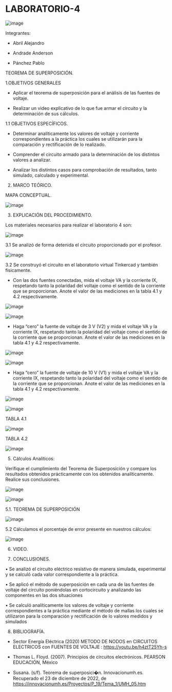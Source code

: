 # LABORATORIO-4

![image](https://user-images.githubusercontent.com/117920423/209266695-8532127a-dd05-437f-8085-37aaf8e6a897.png)

Integrantes:

- Abril Alejandro

- Andrade Anderson

- Pánchez Pablo

TEOREMA DE SUPERPOSICIÓN.

1.OBJETIVOS GENERALES

- Aplicar el teorema de superposición para el análisis de las fuentes de voltaje.

- Realizar un video explicativo de lo que fue armar el circuito y la determinación de sus cálculos.

1.1 OBJETIVOS ESPECÍFICOS.

- Determinar analíticamente los valores de voltaje y corriente correspondientes a la práctica los cuales se utilizarán para la comparación y rectificación de lo realizado.

- Comprender el circuito armado para la determinación de los distintos valores a analizar.

- Analizar los distintos casos para comprobación de resultados, tanto simulado, calculado y experimental.

2. MARCO TEÓRICO.

MAPA CONCEPTUAL.

![image](https://user-images.githubusercontent.com/117920423/209262469-c8c1285a-3ca5-4b3f-9ccd-f10e21c394c0.png)

3. EXPLICACIÓN DEL PROCEDIMIENTO.

Los materiales necesarios para realizar el laboratorio 4 son:

![image](https://user-images.githubusercontent.com/117920423/209262788-ac850e46-2d73-4434-affc-b01633b831f4.png)

3.1 Se analizó de forma detenida el circuito proporcionado por el profesor.

![image](https://user-images.githubusercontent.com/117920423/209263643-ef6d28bf-2fce-4f93-82c7-f4b93d60ce2c.png)

3.2 Se construyó el circuito en el laboratorio virtual Tinkercad y también fisicamente.

- Con las dos fuentes conectadas, mida el voltaje VA y la corriente IX, respetando tanto la polaridad del voltaje como el sentido de la corriente que se proporcionan. Anote el valor de las mediciones en la tabla 4.1 y 4.2 respectivamente.

![image](https://user-images.githubusercontent.com/117920423/209263920-0adc90ba-4f62-4352-b7de-9c1be03e3d61.png)

![image](https://user-images.githubusercontent.com/117920423/209266378-b91c2a23-f014-4e84-8b41-90ade88883cf.png)

- Haga “cero” la fuente de voltaje de 3 V (V2) y mida el voltaje VA y la corriente IX, respetando tanto la polaridad del voltaje como el sentido de la corriente que se proporcionan. Anote el valor de las mediciones en la tabla 4.1 y 4.2 respectivamente.

![image](https://user-images.githubusercontent.com/117920423/209263996-924e88da-9a97-41c1-84bb-cb476c657a0e.png)

![image](https://user-images.githubusercontent.com/117920423/209266401-272a1bb1-2536-4a30-b9e7-b314f079e828.png)

- Haga “cero” la fuente de voltaje de 10 V (V1) y mida el voltaje VA y la corriente IX, respetando tanto la polaridad del voltaje como el sentido de la corriente que se proporcionan. Anote el valor de las mediciones en la tabla 4.1 y 4.2 respectivamente.

![image](https://user-images.githubusercontent.com/117920423/209264113-b79d4bc3-25b6-4e99-b204-d19cc35ff09e.png)

![image](https://user-images.githubusercontent.com/117920423/209266421-1edb807f-c89a-4264-bd82-c3798853a693.png)

TABLA 4.1

![image](https://user-images.githubusercontent.com/117920423/209266049-08aec30b-aa0b-4ad1-b430-a089180bd936.png)

TABLA 4.2

![image](https://user-images.githubusercontent.com/117920423/209266083-4e741831-6454-4ab9-b8aa-eb89be27a1f2.png)

5. Cálculos Analíticos:

Verifique el cumplimiento del Teorema de Superposición y compare los resultados obtenidos prácticamente con los obtenidos analíticamente. Realice sus conclusiones.

![image](https://user-images.githubusercontent.com/117920423/209264536-64ae3cb9-737e-4cba-a8d8-15a1df691b88.png)

![image](https://user-images.githubusercontent.com/117920423/209264570-f0d6e62f-fb6f-4c21-bcee-d16da1ca5995.png)

5.1. TEOREMA DE SUPERPOSICIÓN

![image](https://user-images.githubusercontent.com/117920423/209264665-cbafcf46-4054-469f-996d-12ccb960dee4.png)

5.2 Cálculamos el porcentaje de error presente en nuestros cálculos:

![image](https://user-images.githubusercontent.com/117920423/209264736-6762c639-c875-4e8c-b5d8-5500cbb3d89e.png)

6. VIDEO.


7. CONCLUSIONES.

•	Se analizó el circuito eléctrico resistivo de manera simulada, experimental y se calculó cada valor correspondiente a la práctica. 

•	Se aplicó el método de superposición en cada una de las fuentes de voltaje del circuito poniéndolas en cortocircuito y analizando las componentes en las dos situaciones

•	Se calculó analíticamente los valores de voltaje y corriente correspondientes a la práctica mediante el método de mallas los cuales se utilizaron para la comparación y rectificación de lo valores medidos y simulados

8. BIBLIOGRAFÍA.

- Sector Energía Eléctrica (2020) METODO DE NODOS en CIRCUITOS ELECTRICOS con FUENTES DE VOLTAJE : https://youtu.be/h4ztT25Yh-s

- Thomas L. Floyd. (2007). Principios de circuitos electrónicos. PEARSON EDUCACIÓN, México

- Susana. (s/f). Teorema de superposici�n. Innovacionumh.es. Recuperado el 23 de diciembre de 2022, de https://innovacionumh.es/Proyectos/P_19/Tema_1/UMH_05.htm












